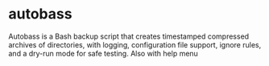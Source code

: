# autobass
Autobass is a Bash backup script that creates timestamped compressed archives of directories, 
with logging, configuration file support, ignore rules,
and a dry-run mode for safe testing.
Also with help menu
